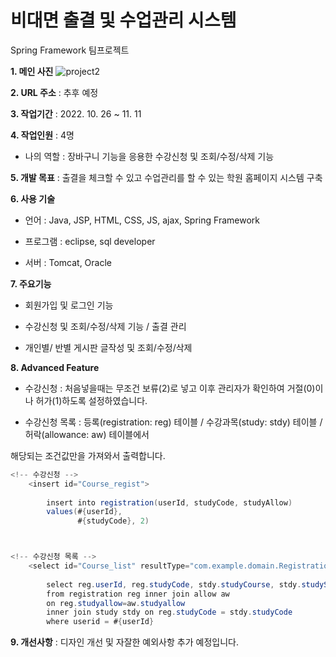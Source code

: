 # 비대면 출결 및 수업관리 시스템
Spring Framework 팀프로젝트

**1. 메인 사진**
![project2](https://user-images.githubusercontent.com/116271236/209051872-21f83380-7329-4ce1-8756-59d312137808.png)

**2. URL 주소** : 추후 예정

**3. 작업기간** : 2022. 10. 26 ~ 11. 11

**4. 작업인원** : 4명

- 나의 역할 : 장바구니 기능을 응용한 수강신청 및 조회/수정/삭제 기능

**5. 개발 목표** : 출결을 체크할 수 있고 수업관리를 할 수 있는 학원 홈페이지 시스템 구축

**6. 사용 기술**

- 언어 : Java, JSP, HTML, CSS, JS, ajax, Spring Framework

- 프로그램 : eclipse, sql developer

- 서버 : Tomcat, Oracle

**7. 주요기능**

- 회원가입 및 로그인 기능

- 수강신청 및 조회/수정/삭제 기능 / 출결 관리

- 개인별/ 반별 게시판 글작성 및 조회/수정/삭제 

**8. Advanced Feature**

- 수강신청 : 처음넣을때는 무조건 보류(2)로 넣고 이후 관리자가 확인하여 거절(0)이나 허가(1)하도록 설정하였습니다.

- 수강신청 목록 : 등록(registration: reg) 테이블 / 수강과목(study: stdy) 테이블 / 허락(allowance: aw) 테이블에서

해당되는 조건값만을 가져와서 출력합니다.

```java
<!-- 수강신청 -->
	<insert id="Course_regist">
	
		insert into registration(userId, studyCode, studyAllow)
		values(#{userId}, 
			   #{studyCode}, 2)



<!-- 수강신청 목록 -->
	<select id="Course_list" resultType="com.example.domain.RegistrationConfirmDTO">
	
		select reg.userId, reg.studyCode, stdy.studyCourse, stdy.studyStartDate, stdy.studyPrice, aw.comments status
		from registration reg inner join allow aw 
        on reg.studyallow=aw.studyallow
        inner join study stdy on reg.studyCode = stdy.studyCode
        where userid = #{userId}
  ```


**9. 개선사항** : 디자인 개선 및 자잘한 예외사항 추가 예정입니다.
